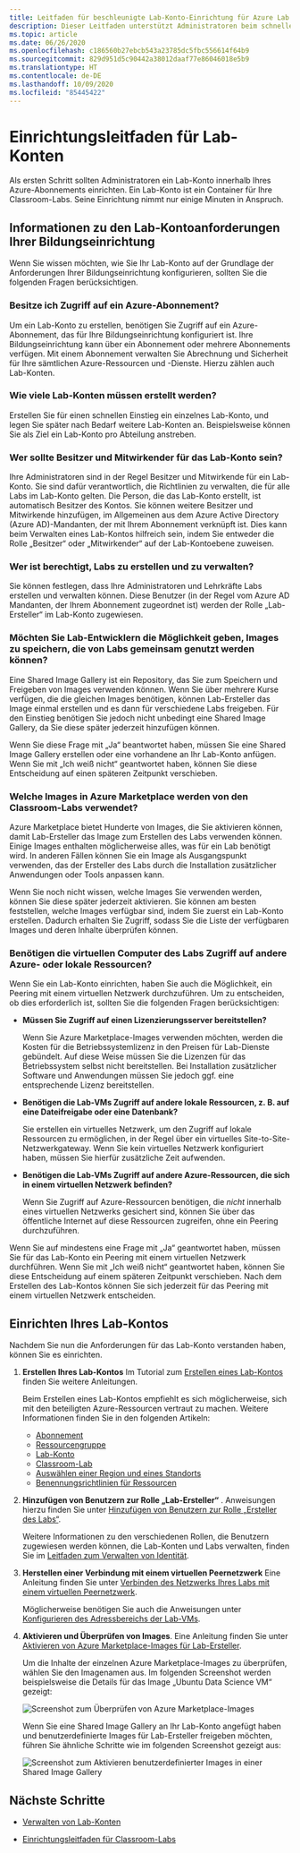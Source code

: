 ```yaml
---
title: Leitfaden für beschleunigte Lab-Konto-Einrichtung für Azure Lab Services
description: Dieser Leitfaden unterstützt Administratoren beim schnellen Einrichten eines Lab-Kontos für die Verwendung innerhalb ihrer Bildungseinrichtung.
ms.topic: article
ms.date: 06/26/2020
ms.openlocfilehash: c186560b27ebcb543a23785dc5fbc556614f64b9
ms.sourcegitcommit: 829d951d5c90442a38012daaf77e86046018e5b9
ms.translationtype: HT
ms.contentlocale: de-DE
ms.lasthandoff: 10/09/2020
ms.locfileid: "85445422"
---
```

# <a name="lab-account-setup-guide"></a>Einrichtungsleitfaden für Lab-Konten

Als ersten Schritt sollten Administratoren ein Lab-Konto innerhalb Ihres Azure-Abonnements einrichten. Ein Lab-Konto ist ein Container für Ihre Classroom-Labs. Seine Einrichtung nimmt nur einige Minuten in Anspruch.

## <a name="understand-your-schools-lab-account-requirements"></a>Informationen zu den Lab-Kontoanforderungen Ihrer Bildungseinrichtung

Wenn Sie wissen möchten, wie Sie Ihr Lab-Konto auf der Grundlage der Anforderungen Ihrer Bildungseinrichtung konfigurieren, sollten Sie die folgenden Fragen berücksichtigen.

### <a name="do-i-have-access-to-an-azure-subscription"></a>Besitze ich Zugriff auf ein Azure-Abonnement?

Um ein Lab-Konto zu erstellen, benötigen Sie Zugriff auf ein Azure-Abonnement, das für Ihre Bildungseinrichtung konfiguriert ist. Ihre Bildungseinrichtung kann über ein Abonnement oder mehrere Abonnements verfügen. Mit einem Abonnement verwalten Sie Abrechnung und Sicherheit für Ihre sämtlichen Azure-Ressourcen und -Dienste. Hierzu zählen auch Lab-Konten.

### <a name="how-many-lab-accounts-need-to-be-created"></a>Wie viele Lab-Konten müssen erstellt werden?

Erstellen Sie für einen schnellen Einstieg ein einzelnes Lab-Konto, und legen Sie später nach Bedarf weitere Lab-Konten an. Beispielsweise können Sie als Ziel ein Lab-Konto pro Abteilung anstreben.

### <a name="who-should-be-owners-and-contributors-of-the-lab-account"></a>Wer sollte Besitzer und Mitwirkender für das Lab-Konto sein?

Ihre Administratoren sind in der Regel Besitzer und Mitwirkende für ein Lab-Konto. Sie sind dafür verantwortlich, die Richtlinien zu verwalten, die für alle Labs im Lab-Konto gelten. Die Person, die das Lab-Konto erstellt, ist automatisch Besitzer des Kontos. Sie können weitere Besitzer und Mitwirkende hinzufügen, im Allgemeinen aus dem Azure Active Directory (Azure AD)-Mandanten, der mit Ihrem Abonnement verknüpft ist. Dies kann beim Verwalten eines Lab-Kontos hilfreich sein, indem Sie entweder die Rolle „Besitzer“ oder „Mitwirkender“ auf der Lab-Kontoebene zuweisen.

### <a name="who-will-be-allowed-to-create-and-manage-labs"></a>Wer ist berechtigt, Labs zu erstellen und zu verwalten?

Sie können festlegen, dass Ihre Administratoren und Lehrkräfte Labs erstellen und verwalten können. Diese Benutzer (in der Regel vom Azure AD Mandanten, der Ihrem Abonnement zugeordnet ist) werden der Rolle „Lab-Ersteller“ im Lab-Konto zugewiesen.

### <a name="do-you-want-to-give-lab-creators-the-ability-to-save-images-that-can-be-shared-across-labs"></a>Möchten Sie Lab-Entwicklern die Möglichkeit geben, Images zu speichern, die von Labs gemeinsam genutzt werden können?

Eine Shared Image Gallery ist ein Repository, das Sie zum Speichern und Freigeben von Images verwenden können. Wenn Sie über mehrere Kurse verfügen, die die gleichen Images benötigen, können Lab-Ersteller das Image einmal erstellen und es dann für verschiedene Labs freigeben. Für den Einstieg benötigen Sie jedoch nicht unbedingt eine Shared Image Gallery, da Sie diese später jederzeit hinzufügen können.

Wenn Sie diese Frage mit „Ja“ beantwortet haben, müssen Sie eine Shared Image Gallery erstellen oder eine vorhandene an Ihr Lab-Konto anfügen. Wenn Sie mit „Ich weiß nicht“ geantwortet haben, können Sie diese Entscheidung auf einen späteren Zeitpunkt verschieben.

### <a name="which-images-in-azure-marketplace-will-your-classroom-labs-use"></a>Welche Images in Azure Marketplace werden von den Classroom-Labs verwendet?

Azure Marketplace bietet Hunderte von Images, die Sie aktivieren können, damit Lab-Ersteller das Image zum Erstellen des Labs verwenden können. Einige Images enthalten möglicherweise alles, was für ein Lab benötigt wird. In anderen Fällen können Sie ein Image als Ausgangspunkt verwenden, das der Ersteller des Labs durch die Installation zusätzlicher Anwendungen oder Tools anpassen kann.

Wenn Sie noch nicht wissen, welche Images Sie verwenden werden, können Sie diese später jederzeit aktivieren. Sie können am besten feststellen, welche Images verfügbar sind, indem Sie zuerst ein Lab-Konto erstellen. Dadurch erhalten Sie Zugriff, sodass Sie die Liste der verfügbaren Images und deren Inhalte überprüfen können.
  
### <a name="do-the-labs-virtual-machines-need-to-have-access-to-other-azure-or-on-premises-resources"></a>Benötigen die virtuellen Computer des Labs Zugriff auf andere Azure- oder lokale Ressourcen?

Wenn Sie ein Lab-Konto einrichten, haben Sie auch die Möglichkeit, ein Peering mit einem virtuellen Netzwerk durchzuführen. Um zu entscheiden, ob dies erforderlich ist, sollten Sie die folgenden Fragen berücksichtigen:

- **Müssen Sie Zugriff auf einen Lizenzierungsserver bereitstellen?**
  
   Wenn Sie Azure Marketplace-Images verwenden möchten, werden die Kosten für die Betriebssystemlizenz in den Preisen für Lab-Dienste gebündelt. Auf diese Weise müssen Sie die Lizenzen für das Betriebssystem selbst nicht bereitstellen. Bei Installation zusätzlicher Software und Anwendungen müssen Sie jedoch ggf. eine entsprechende Lizenz bereitstellen.

- **Benötigen die Lab-VMs Zugriff auf andere lokale Ressourcen, z. B. auf eine Dateifreigabe oder eine Datenbank?**

   Sie erstellen ein virtuelles Netzwerk, um den Zugriff auf lokale Ressourcen zu ermöglichen, in der Regel über ein virtuelles Site-to-Site-Netzwerkgateway. Wenn Sie kein virtuelles Netzwerk konfiguriert haben, müssen Sie hierfür zusätzliche Zeit aufwenden.

- **Benötigen die Lab-VMs Zugriff auf andere Azure-Ressourcen, die sich in einem virtuellen Netzwerk befinden?**

   Wenn Sie Zugriff auf Azure-Ressourcen benötigen, die *nicht* innerhalb eines virtuellen Netzwerks gesichert sind, können Sie über das öffentliche Internet auf diese Ressourcen zugreifen, ohne ein Peering durchzuführen.

Wenn Sie auf mindestens eine Frage mit „Ja“ geantwortet haben, müssen Sie für das Lab-Konto ein Peering mit einem virtuellen Netzwerk durchführen. Wenn Sie mit „Ich weiß nicht“ geantwortet haben, können Sie diese Entscheidung auf einem späteren Zeitpunkt verschieben. Nach dem Erstellen des Lab-Kontos können Sie sich jederzeit für das Peering mit einem virtuellen Netzwerk entscheiden.

## <a name="set-up-your-lab-account"></a>Einrichten Ihres Lab-Kontos

Nachdem Sie nun die Anforderungen für das Lab-Konto verstanden haben, können Sie es einrichten.

1. **Erstellen Ihres Lab-Kontos** Im Tutorial zum [Erstellen eines Lab-Kontos](https://docs.microsoft.com/azure/lab-services/classroom-labs/tutorial-setup-lab-account#create-a-lab-account) finden Sie weitere Anleitungen.

   Beim Erstellen eines Lab-Kontos empfiehlt es sich möglicherweise, sich mit den beteiligten Azure-Ressourcen vertraut zu machen. Weitere Informationen finden Sie in den folgenden Artikeln:

   - [Abonnement](https://docs.microsoft.com/azure/lab-services/classroom-labs/administrator-guide#subscription)
   - [Ressourcengruppe](https://docs.microsoft.com/azure/lab-services/classroom-labs/administrator-guide#resource-group)
   - [Lab-Konto](https://docs.microsoft.com/azure/lab-services/classroom-labs/administrator-guide#lab-account)
   - [Classroom-Lab](https://docs.microsoft.com/azure/lab-services/classroom-labs/administrator-guide#classroom-lab)
   - [Auswählen einer Region und eines Standorts](https://docs.microsoft.com/azure/lab-services/classroom-labs/administrator-guide#regionslocations)
   - [Benennungsrichtlinien für Ressourcen](https://docs.microsoft.com/azure/lab-services/classroom-labs/administrator-guide#naming)

2. **Hinzufügen von Benutzern zur Rolle „Lab-Ersteller“** . Anweisungen hierzu finden Sie unter [Hinzufügen von Benutzern zur Rolle „Ersteller des Labs“](https://docs.microsoft.com/azure/lab-services/classroom-labs/tutorial-setup-lab-account#add-a-user-to-the-lab-creator-role).

   Weitere Informationen zu den verschiedenen Rollen, die Benutzern zugewiesen werden können, die Lab-Konten und Labs verwalten, finden Sie im [Leitfaden zum Verwalten von Identität](https://docs.microsoft.com/azure/lab-services/classroom-labs/administrator-guide#manage-identity).

3. **Herstellen einer Verbindung mit einem virtuellen Peernetzwerk** Eine Anleitung finden Sie unter [Verbinden des Netzwerks Ihres Labs mit einem virtuellen Peernetzwerk](https://docs.microsoft.com/azure/lab-services/classroom-labs/how-to-connect-peer-virtual-network).

   Möglicherweise benötigen Sie auch die Anweisungen unter [Konfigurieren des Adressbereichs der Lab-VMs](https://docs.microsoft.com/azure/lab-services/classroom-labs/how-to-configure-lab-accounts#specify-an-address-range-for-vms-in-the-lab).

4. **Aktivieren und Überprüfen von Images**. Eine Anleitung finden Sie unter [Aktivieren von Azure Marketplace-Images für Lab-Ersteller](https://docs.microsoft.com/azure/lab-services/classroom-labs/specify-marketplace-images).

   Um die Inhalte der einzelnen Azure Marketplace-Images zu überprüfen, wählen Sie den Imagenamen aus. Im folgenden Screenshot werden beispielsweise die Details für das Image „Ubuntu Data Science VM“ gezeigt:

   ![Screenshot zum Überprüfen von Azure Marketplace-Images](./media/setup-guide/review-marketplace-images.png)

   Wenn Sie eine Shared Image Gallery an Ihr Lab-Konto angefügt haben und benutzerdefinierte Images für Lab-Ersteller freigeben möchten, führen Sie ähnliche Schritte wie im folgenden Screenshot gezeigt aus:

   ![Screenshot zum Aktivieren benutzerdefinierter Images in einer Shared Image Gallery](./media/setup-guide/enable-sig-custom-images.png)

## <a name="next-steps"></a>Nächste Schritte

- [Verwalten von Lab-Konten](how-to-manage-lab-accounts.md)

- [Einrichtungsleitfaden für Classroom-Labs](setup-guide.md)
